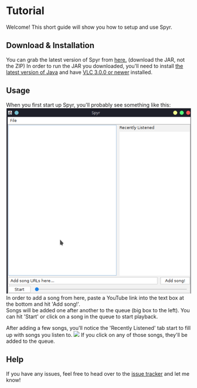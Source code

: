 # Tutorial

Welcome! This short guide will show you how to setup and use Spyr.

## Download & Installation

You can grab the latest version of Spyr from [here.](https://github.com/asolidtime/spyr/releases) (download the JAR, not the ZIP) In order to run the JAR you downloaded, you'll need to install [the latest version of Java](https://adoptopenjdk.net/?variant=openjdk16&jvmVariant=hotspot) and have [VLC 3.0.0 or newer](https://www.videolan.org/vlc/) installed.

## Usage

When you first start up Spyr, you'll probably see something like this:
![](https://raw.githubusercontent.com/asolidtime/spyr/main/images/initialstartup.png)  
In order to add a song from here, paste a YouTube link into the text box at the bottom and hit 'Add song!'.  
Songs will be added one after another to the queue (big box to the left). You can hit 'Start' or click on a song in the queue to start playback.
  
After adding a few songs, you'll notice the 'Recently Listened' tab start to fill up with songs you listen to.
![](https://https://raw.githubusercontent.com/asolidtime/spyr/main/images/recentlylistened.png)
If you click on any of those songs, they'll be added to the queue.

## Help

If you have any issues, feel free to head over to the [issue tracker](https://github.com/asolidtime/spyr/issues) and let me know!
